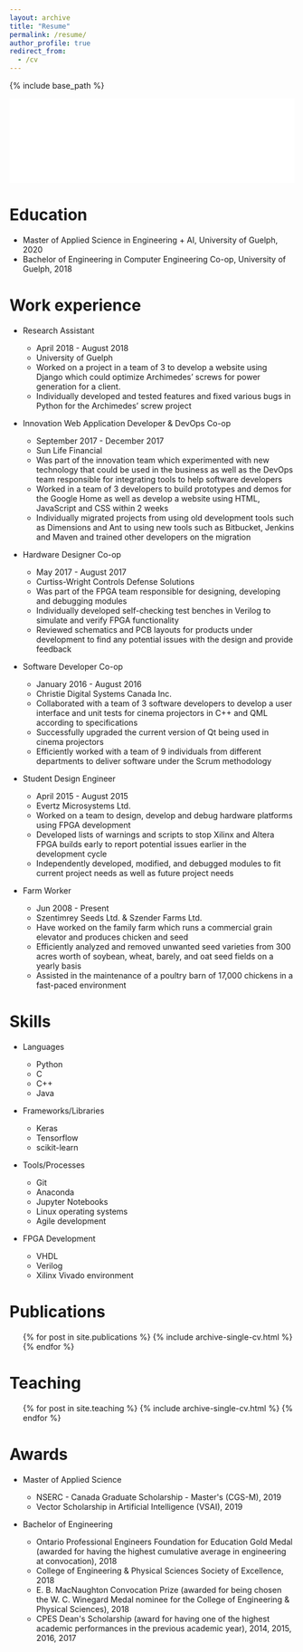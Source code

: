 ```yaml
---
layout: archive
title: "Resume"
permalink: /resume/
author_profile: true
redirect_from:
  - /cv
---
```


{% include base_path %}

<embed src="/images/hannah_szentimrey_resume.pdf" width="100%" />


Education
======
* Master of Applied Science in Engineering + AI, University of Guelph, 2020
* Bachelor of Engineering in Computer Engineering Co-op, University of Guelph, 2018

Work experience
======
* Research Assistant
  * April 2018 - August 2018 
  * University of Guelph
  * Worked on a project in a team of 3 to develop a website using Django which could 
    optimize Archimedes’ screws for power generation for a client.
  * Individually developed and tested features and fixed various bugs in Python 
    for the Archimedes’ screw project

* Innovation Web Application Developer & DevOps Co-op
  * September 2017 - December 2017
  * Sun Life Financial
  * Was part of the innovation team which experimented with new technology that could 
    be used in the business as well as the DevOps team responsible for integrating tools 
    to help software developers
  * Worked in a team of 3 developers to build prototypes and demos for the Google Home 
    as well as develop a website using HTML, JavaScript and CSS within 2 weeks
  * Individually migrated projects from using old development tools such as Dimensions 
    and Ant to using new tools such as Bitbucket, Jenkins and Maven and trained other 
    developers on the migration

* Hardware Designer Co-op
  * May 2017 - August 2017
  * Curtiss-Wright Controls Defense Solutions
  * Was part of the FPGA team responsible for designing, developing and debugging modules 
  * Individually developed self-checking test benches in Verilog to simulate and verify FPGA functionality
  * Reviewed schematics and PCB layouts for products under development to find any potential issues 
    with the design and provide feedback

* Software Developer Co-op
  * January 2016 - August 2016
  * Christie Digital Systems Canada Inc.
  * Collaborated with a team of 3 software developers to develop a user interface and unit 
    tests for cinema projectors in C++ and QML according to specifications
  * Successfully upgraded the current version of Qt being used in cinema projectors
  * Efficiently worked with a team of 9 individuals from different departments to deliver 
    software under the Scrum methodology

* Student Design Engineer
  * April 2015 - August 2015
  * Evertz Microsystems Ltd.
  * Worked on a team to design, develop and debug hardware platforms using FPGA development
  * Developed lists of warnings and scripts to stop Xilinx and Altera FPGA builds early to 
    report potential issues earlier in the development cycle
  * Independently developed, modified, and debugged modules to fit current project needs as 
    well as future project needs 

* Farm Worker
  * Jun 2008 - Present
  * Szentimrey Seeds Ltd. & Szender Farms Ltd. 
  * Have worked on the family farm which runs a commercial grain elevator and produces chicken and seed
  * Efficiently analyzed and removed unwanted seed varieties from 300 acres worth of 
    soybean, wheat, barely, and oat seed fields on a yearly basis
  * Assisted in the maintenance of a poultry barn of 17,000 chickens in a fast-paced environment
  
Skills
======
* Languages
  * Python
  * C
  * C++
  * Java

* Frameworks/Libraries
  * Keras
  * Tensorflow
  * scikit-learn

* Tools/Processes
  * Git
  * Anaconda
  * Jupyter Notebooks
  * Linux operating systems
  * Agile development

* FPGA Development
  * VHDL
  * Verilog
  * Xilinx Vivado environment

Publications
======
  <ul>{% for post in site.publications %}
    {% include archive-single-cv.html %}
  {% endfor %}</ul>
  
Teaching
======
  <ul>{% for post in site.teaching %}
    {% include archive-single-cv.html %}
  {% endfor %}</ul>
  
Awards
======
* Master of Applied Science
  * NSERC - Canada Graduate Scholarship - Master's (CGS-M), 2019
  * Vector Scholarship in Artificial Intelligence (VSAI), 2019

* Bachelor of Engineering
  * Ontario Professional Engineers Foundation for Education Gold Medal (awarded for having the highest cumulative 
    average in engineering at convocation), 2018
  * College of Engineering & Physical Sciences Society of Excellence, 2018
  * E. B. MacNaughton Convocation Prize (awarded for being chosen the W. C. Winegard Medal nominee for the 
    College of Engineering & Physical Sciences), 2018
  * CPES Dean's Scholarship (award for having one of the highest academic performances in the previous academic
    year), 2014, 2015, 2016, 2017


